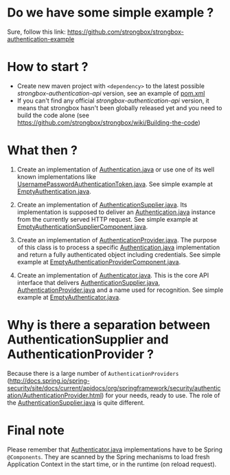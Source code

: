 # Do we have some simple example ?

Sure, follow this link: https://github.com/strongbox/strongbox-authentication-example

# How to start ?

* Create new maven project with `<dependency>` to the latest possible _strongbox-authentication-api_ version, see an example of [pom.xml](https://github.com/carlspring/strongbox-authentication-example/blob/master/pom.xml)
* If you can't find any official _strongbox-authentication-api_ version, it means that strongbox hasn't been globally released yet and you need to build the code alone (see https://github.com/strongbox/strongbox/wiki/Building-the-code)

# What then ?

1. Create an implementation of [Authentication.java](https://github.com/spring-projects/spring-security/blob/master/core/src/main/java/org/springframework/security/core/Authentication.java) or use one of its well known implementations like [UsernamePasswordAuthenticationToken.java](https://github.com/spring-projects/spring-security/blob/master/core/src/main/java/org/springframework/security/authentication/UsernamePasswordAuthenticationToken.java). See simple example at [EmptyAuthentication.java](https://github.com/carlspring/strongbox-authentication-example/blob/master/src/main/java/org/carlspring/strongbox/authentication/impl/example/EmptyAuthentication.java). 

2. Create an implementation of [AuthenticationSupplier.java](https://github.com/strongbox/strongbox/blob/master/strongbox-authentication-api/src/main/java/org/carlspring/strongbox/authentication/api/AuthenticationSupplier.java). Its implementation is supposed to deliver an [Authentication.java](https://github.com/spring-projects/spring-security/blob/master/core/src/main/java/org/springframework/security/core/Authentication.java) instance from the currently served HTTP request. See simple example at [EmptyAuthenticationSupplierComponent.java](https://github.com/strongbox/strongbox-authentication-example/blob/master/src/main/java/org/carlspring/strongbox/authentication/impl/example/EmptyAuthenticationSupplierComponent.java).

3. Create an implementation of [AuthenticationProvider.java](https://github.com/spring-projects/spring-security/blob/master/core/src/main/java/org/springframework/security/authentication/AuthenticationProvider.java). The purpose of this class is to process a specific [Authentication.java](https://github.com/spring-projects/spring-security/blob/master/core/src/main/java/org/springframework/security/core/Authentication.java) implementation and return a fully authenticated object including credentials. See simple example at [EmptyAuthenticationProviderComponent.java](https://github.com/strongbox/strongbox-authentication-example/blob/master/src/main/java/org/carlspring/strongbox/authentication/impl/example/EmptyAuthenticationProviderComponent.java).

4. Create an implementation of [Authenticator.java](https://github.com/strongbox/strongbox/blob/master/strongbox-authentication-api/src/main/java/org/carlspring/strongbox/authentication/api/Authenticator.java). This is the core API interface that delivers [AuthenticationSupplier.java](https://github.com/strongbox/strongbox/blob/master/strongbox-authentication-api/src/main/java/org/carlspring/strongbox/authentication/api/AuthenticationSupplier.java), [AuthenticationProvider.java](https://github.com/spring-projects/spring-security/blob/master/core/src/main/java/org/springframework/security/authentication/AuthenticationProvider.java) and a name used for recognition. See simple example at [EmptyAuthenticator.java](https://github.com/strongbox/strongbox-authentication-example/blob/master/src/main/java/org/carlspring/strongbox/authentication/impl/example/EmptyAuthenticator.java).

# Why is there a separation between AuthenticationSupplier and AuthenticationProvider ?

Because there is a large number of `AuthenticationProviders` (http://docs.spring.io/spring-security/site/docs/current/apidocs/org/springframework/security/authentication/AuthenticationProvider.html) for your needs, ready to use. The role of the [AuthenticationSupplier.java](https://github.com/strongbox/strongbox/blob/master/strongbox-authentication-api/src/main/java/org/carlspring/strongbox/authentication/api/AuthenticationSupplier.java) is quite different.

# Final note

Please remember that [Authenticator.java](https://github.com/strongbox/strongbox/blob/master/strongbox-authentication-api/src/main/java/org/carlspring/strongbox/authentication/api/Authenticator.java) implementations have to be Spring `@Components`. They are scanned by the Spring mechanisms to load fresh Application Context in the start time, or in the runtime (on reload request).